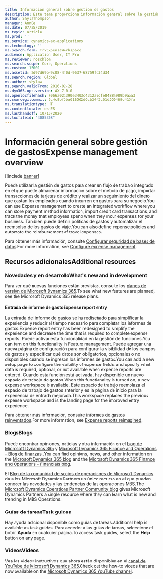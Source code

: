```yaml
---
title: Información general sobre gestión de gastos
description: Este tema proporciona información general sobre la gestión de gastos y enlaces a recursos adicionales. Puede utilizar la gestión de gastos para crear un flujo de trabajo integrado en el que puede almacenar información sobre el método de pago, importar transacciones de tarjetas de crédito y realizar un seguimiento del dinero que gastan los empleados cuando incurren en gastos para su negocio.
author: ShylaThompson
manager: AnnBe
ms.date: 07/25/2019
ms.topic: article
ms.prod: ''
ms.service: dynamics-ax-applications
ms.technology: ''
ms.search.form: TrvExpenseWorkspace
audience: Application User, IT Pro
ms.reviewer: roschlom
ms.search.scope: Core, Operations
ms.custom: 15001
ms.assetid: 2d97d69b-9c08-4f0d-9637-68759fd34d34
ms.search.region: Global
ms.author: shylaw
ms.search.validFrom: 2016-02-28
ms.dyn365.ops.version: AX 7.0.0
ms.openlocfilehash: 7066a021390e3403c4312a7cfe8488a989b9aaa3
ms.sourcegitcommit: 5c4c9bf3ba018562d6cb3443c01d550489c415fa
ms.translationtype: HT
ms.contentlocale: es-ES
ms.lasthandoff: 10/16/2020
ms.locfileid: "4085308"
---
```

# <a name="expense-management-overview"></a><span data-ttu-id="c717a-104">Información general sobre gestión de gastos</span><span class="sxs-lookup"><span data-stu-id="c717a-104">Expense management overview</span></span>

[!include [banner](../includes/banner.md)]

<span data-ttu-id="c717a-105">Puede utilizar la gestión de gastos para crear un flujo de trabajo integrado en el que puede almacenar información sobre el método de pago, importar transacciones de tarjetas de crédito y realizar un seguimiento del dinero que gastan los empleados cuando incurren en gastos para su negocio.</span><span class="sxs-lookup"><span data-stu-id="c717a-105">You can use Expense management to create an integrated workflow where you can store payment method information, import credit card transactions, and track the money that employees spend when they incur expenses for your business.</span></span> <span data-ttu-id="c717a-106">También puede definir políticas de gastos y automatizar el reembolso de los gastos de viaje.</span><span class="sxs-lookup"><span data-stu-id="c717a-106">You can also define expense policies and automate the reimbursement of travel expenses.</span></span>

<span data-ttu-id="c717a-107">Para obtener más información, consulte [Configurar seguridad de bases de datos](plan-expense-management.md).</span><span class="sxs-lookup"><span data-stu-id="c717a-107">For more information, see [Configure expense management](plan-expense-management.md).</span></span>

## <a name="additional-resources"></a><span data-ttu-id="c717a-108">Recursos adicionales</span><span class="sxs-lookup"><span data-stu-id="c717a-108">Additional resources</span></span>

### <a name="whats-new-and-in-development"></a><span data-ttu-id="c717a-109">Novedades y en desarrollo</span><span class="sxs-lookup"><span data-stu-id="c717a-109">What's new and in development</span></span>

<span data-ttu-id="c717a-110">Para ver qué nuevas funciones están previstas, consulte los [planes de versión de Microsoft Dynamics 365](https://go.microsoft.com/fwlink/?linkid=2010158).</span><span class="sxs-lookup"><span data-stu-id="c717a-110">To see what new features are planned, see the [Microsoft Dynamics 365 release plans](https://go.microsoft.com/fwlink/?linkid=2010158).</span></span>

#### <a name="expense-report-entry"></a><span data-ttu-id="c717a-111">Entrada de informe de gasto</span><span class="sxs-lookup"><span data-stu-id="c717a-111">Expense report entry</span></span>

<span data-ttu-id="c717a-112">La entrada del informe de gastos se ha rediseñado para simplificar la experiencia y reducir el tiempo necesario para completar los informes de gastos.</span><span class="sxs-lookup"><span data-stu-id="c717a-112">Expense report entry has been redesigned to simplify the experience and decrease the time that is required to complete expense reports.</span></span> <span data-ttu-id="c717a-113">Puede activar esta funcionalidad en la gestión de funciones.</span><span class="sxs-lookup"><span data-stu-id="c717a-113">You can turn on this functionality in Feature management.</span></span> <span data-ttu-id="c717a-114">Puede agregar una nueva página de configuración para configurar la visibilidad de los campos de gastos y especificar qué datos son obligatorios, opcionales o no disponibles cuando se ingresan los informes de gastos.</span><span class="sxs-lookup"><span data-stu-id="c717a-114">You can add a new setup page to configure the visibility of expense fields, and specify what data is required, optional, or not available when expense reports are entered.</span></span> <span data-ttu-id="c717a-115">Cuando esta función está activada, hay disponible un nuevo espacio de trabajo de gastos.</span><span class="sxs-lookup"><span data-stu-id="c717a-115">When this functionality is turned on, a new expense workspace is available.</span></span> <span data-ttu-id="c717a-116">Este espacio de trabajo reemplaza el espacio de trabajo de gastos anterior y es la página de inicio para la experiencia de entrada mejorada.</span><span class="sxs-lookup"><span data-stu-id="c717a-116">This workspace replaces the previous expense workspace and is the landing page for the improved entry experience.</span></span>

<span data-ttu-id="c717a-117">Para obtener más información, consulte [Informes de gastos reinventados](ExpenseWorkspaceNew.md).</span><span class="sxs-lookup"><span data-stu-id="c717a-117">For more information, see [Expense reports reimagined](ExpenseWorkspaceNew.md).</span></span>

### <a name="blogs"></a><span data-ttu-id="c717a-118">Blogs</span><span class="sxs-lookup"><span data-stu-id="c717a-118">Blogs</span></span>

<span data-ttu-id="c717a-119">Puede encontrar opiniones, noticias y otra información en el [blog de Microsoft Dynamics 365](https://community.dynamics.com/b/msftdynamicsblog?c=Enterprise) y [Microsoft Dynamics 365 Finance and Operations - Blog de finanzas ](https://community.dynamics.com/365/financeandoperations/b/financials).</span><span class="sxs-lookup"><span data-stu-id="c717a-119">You can find opinions, news, and other information on the [Microsoft Dynamics 365 blog](https://community.dynamics.com/b/msftdynamicsblog?c=Enterprise) and the [Microsoft Dynamics 365 Finance and Operations - Financials blog](https://community.dynamics.com/365/financeandoperations/b/financials).</span></span>

<span data-ttu-id="c717a-120">El [Blog de la comunidad de socios de operaciones de Microsoft Dynamics](https://community.dynamics.com/partner/b/operationspartnercommunityblog) da a los Microsoft Dynamics Partners un único recurso en el que pueden conocer las novedades y las tendencias de las operaciones MBS.</span><span class="sxs-lookup"><span data-stu-id="c717a-120">The [Microsoft Dynamics Operations Partner Community blog](https://community.dynamics.com/partner/b/operationspartnercommunityblog) gives Microsoft Dynamics Partners a single resource where they can learn what is new and trending in MBS Operations.</span></span>

### <a name="task-guides"></a><span data-ttu-id="c717a-121">Guías de tareas</span><span class="sxs-lookup"><span data-stu-id="c717a-121">Task guides</span></span>

<span data-ttu-id="c717a-122">Hay ayuda adicional disponible como guías de tareas.</span><span class="sxs-lookup"><span data-stu-id="c717a-122">Additional help is available as task guides.</span></span> <span data-ttu-id="c717a-123">Para acceder a las guías de tareas, seleccione el botón **Ayuda** en cualquier página.</span><span class="sxs-lookup"><span data-stu-id="c717a-123">To access task guides, select the **Help** button on any page.</span></span>

### <a name="videos"></a><span data-ttu-id="c717a-124">Vídeos</span><span class="sxs-lookup"><span data-stu-id="c717a-124">Videos</span></span>

<span data-ttu-id="c717a-125">Vea los videos instructivos que ahora están disponibles en el [canal de YouTube de Microsoft Dynamics 365](https://www.youtube.com/channel/UCJGCg4rB3QSs8y_1FquelBQ).</span><span class="sxs-lookup"><span data-stu-id="c717a-125">Check out the how-to videos that are now available on the [Microsoft Dynamics 365 YouTube channel](https://www.youtube.com/channel/UCJGCg4rB3QSs8y_1FquelBQ).</span></span>
